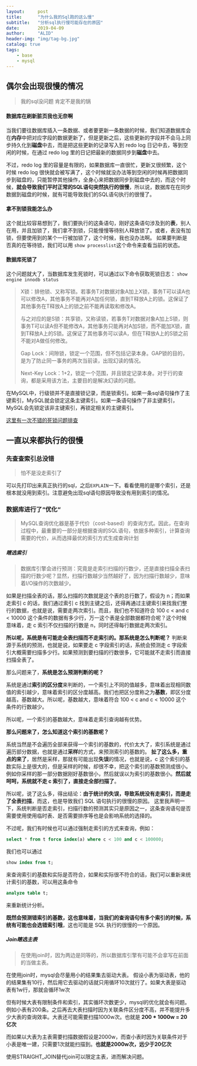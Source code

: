 ```yaml
---
layout:     post
title:      "为什么我的Sql跑的这么慢"
subtitle:   "分析sql执行慢可能存在的原因"
date:       2019-04-09
author:     "ALID"
header-img: "img/tag-bg.jpg"
catalog: true
tags:
    - base
    - mysql
---
```


## 偶尔会出现很慢的情况
> 我的sql没问题 肯定不是我的锅

#### 数据库在刷新脏页我也无奈啊
当我们要往数据库插入一条数据、或者要更新一条数据的时候，我们知道数据库会在**内存**中把对应字段的数据更新了，但是更新之后，这些更新的字段并不会马上同步持久化到**磁盘**中去，而是把这些更新的记录写入到 redo log 日记中去，等到空闲的时候，在通过 redo log 里的日记把最新的数据同步到**磁盘**中去。

不过，redo log 里的容量是有限的，如果数据库一直很忙，更新又很频繁，这个时候 redo log 很快就会被写满了，这个时候就没办法等到空闲的时候再把数据同步到磁盘的，只能暂停其他操作，全身心来把数据同步到磁盘中去的，而这个时候，**就会导致我们平时正常的SQL语句突然执行的很慢**，所以说，数据库在在同步数据到磁盘的时候，就有可能导致我们的SQL语句执行的很慢了。

#### 拿不到锁我能怎么办
这个就比较容易想到了，我们要执行的这条语句，刚好这条语句涉及到的**表**，别人在用，并且加锁了，我们拿不到锁，只能慢慢等待别人释放锁了。或者，表没有加锁，但要使用到的某个一行被加锁了，这个时候，我也没办法啊。
如果要判断是否真的在等待锁，我们可以用 `show processlist`这个命令来查看当前的状态。

#### 数据库死锁了
这个问题就大了，当数据库发生死锁时，可以通过以下命令获取死锁日志：
`show engine innodb status`


> X锁：排他锁、又称写锁。若事务T对数据对象A加上X锁，事务T可以读A也可以修改A，其他事务不能再对A加任何锁，直到T释放A上的锁。这保证了其他事务在T释放A上的锁之前不能再读取和修改A。
> 
> 与之对应的是S锁：共享锁，又称读锁，若事务T对数据对象A加上S锁，则事务T可以读A但不能修改A，其他事务只能再对A加S锁，而不能加X锁，直到T释放A上的S锁。这保证了其他事务可以读A，但在T释放A上的S锁之前不能对A做任何修改。
> 
> Gap Lock：间隙锁，锁定一个范围，但不包括记录本身。GAP锁的目的，是为了防止同一事务的两次当前读，出现幻读的情况。
> 
> Next-Key Lock：1+2，锁定一个范围，并且锁定记录本身。对于行的查询，都是采用该方法，主要目的是解决幻读的问题。

在MySQL中，行级锁并不是直接锁记录，而是锁索引。如果一条sql语句操作了主键索引，MySQL就会锁定这条主键索引。如果一条语句操作了非主键索引，MySQL会先锁定该非主键索引，再锁定相关的主键索引。

[这里有一次不错的死锁问题排查](https://juejin.im/post/5cabf6dce51d456e8b07dd03)

## 一直以来都执行的很慢
### 先查查索引总没错

> 怕不是没走索引了

可以先打印出来真正执行的sql，之后`EXPLAIN`一下。看看使用的是哪个索引，还是根本就没用到索引。注意避免出现sql语句原因导致没有用到索引的情况。

### 数据库进行了“优化“

> MySQL查询优化器是基于代价（cost-based）的查询方式。因此，在查询过程中，最重要的一部分是根据查询的SQL语句，依据多种索引，计算查询需要的代价，从而选择最优的索引方式生成查询计划

##### 瞎选索引

> 数据库引擎会进行预测：究竟是走索引扫描的行数少，还是直接扫描全表扫描的行数少呢？显然，扫描行数越少当然越好了，因为扫描行数越少，意味着I/O操作的次数越少。

如果是扫描全表的话，那么扫描的次数就是这个表的总行数了，假设为 n；而如果走索引 c 的话，我们通过索引 c 找到主键之后，还得再通过主键索引来找我们整行的数据，也就是说，需要走两次索引。而且，我们也不知道符合 100 c < and c < 10000 这个条件的数据有多少行，万一这个表是全部数据都符合呢？这个时候意味着，走 c 索引不仅扫描的行数是 n，同时还得每行数据走两次索引。

**所以呢，系统是有可能走全表扫描而不走索引的。那系统是怎么判断呢？**
判断来源于系统的预测，也就是说，如果要走 c 字段索引的话，系统会预测走 c 字段索引大概需要扫描多少行。如果预测到要扫描的行数很多，它可能就不走索引而直接扫描全表了。

那么问题来了，**系统是怎么预测判断的呢？**

系统是通过**索引的区分度**来判断的，一个索引上不同的值越多，意味着出现相同数值的索引越少，意味着索引的区分度越高。我们也把区分度称之为**基数**，即区分度越高，基数越大。所以呢，基数越大，意味着符合 100 < c and c < 10000 这个条件的行数越少。

所以呢，一个索引的基数越大，意味着走索引查询越有优势。

**那么问题来了，怎么知道这个索引的基数呢？**

系统当然是不会遍历全部来获得一个索引的基数的，代价太大了，索引系统是通过遍历部分数据，也就是通过**采样**的方式，来预测索引的基数的。
**扯了这么多，重点的来了**，居然是采样，那就有可能出现**失误**的情况，也就是说，c 这个索引的基数实际上是很大的，但是采样的时候，却很不幸，把这个索引的基数预测成很小。例如你采样的那一部分数据刚好基数很小，然后就误以为索引的基数很小。**然后就呵呵，系统就不走 c 索引了，直接走全部扫描了**。

所以呢，说了这么多，得出结论：**由于统计的失误，导致系统没有走索引，而是走了全表扫描**，而这，也是导致我们 SQL 语句执行的很慢的原因。
这里我声明一下，系统判断是否走索引，扫描行数的预测其实只是原因之一，这条查询语句是否需要使用使用临时表、是否需要排序等也是会影响系统的选择的。

不过呢，我们有时候也可以通过强制走索引的方式来查询，例如：
```sql
select * from t force index(a) where c < 100 and c < 100000;
```
我们也可以通过
```sql
show index from t;
```
来查询索引的基数和实际是否符合，如果和实际很不符合的话，我们可以重新来统计索引的基数，可以用这条命令
```sql
analyze table t;
```
来重新统计分析。

**既然会预测错索引的基数，这也意味着，当我们的查询语句有多个索引的时候，系统有可能也会选错索引哦**，这也可能是 SQL 执行的很慢的一个原因。

##### Join瞎选主表
> 在使用join时，因为两边是同等的，所以数据库引擎有可能不会拿写在前面的当做主表。

在使用join时，mysql会尽量用小的结果集去驱动大表。
假设小表为驱动表，他的的结果集有10行，然后用它去驱动的话就只用循环10次就行了。如果大表是驱动表有1w行，那就会循环1w次

但有时候大表有限制条件和索引，其实循环次数更少，mysql的优化就会有问题。例如小表有200条。之后再去大表扫描时因为关联条件区分度不高，并不能提升多少大表的查询效率。大表还可能需要扫描1000w次。也就是 **200 * 1000w =  20亿次** 

而如果以大表为主表需要扫描数据假设是2000w，而查小表时因为关联条件对于小表是唯一建，只需要1次就能扫描到。**也就是2000w次，远少于20亿次**

使用STRAIGHT_JOIN替代join可以限定主表，进而解决问题。

